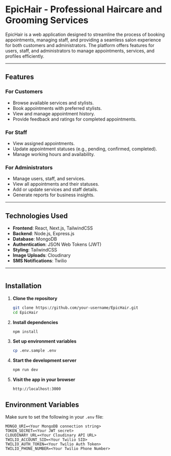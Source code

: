 
# EpicHair - Professional Haircare and Grooming Services

EpicHair is a web application designed to streamline the process of booking appointments, managing staff, and providing a seamless salon experience for both customers and administrators. The platform offers features for users, staff, and administrators to manage appointments, services, and profiles efficiently.

---


## Features

### For Customers
- Browse available services and stylists.
- Book appointments with preferred stylists.
- View and manage appointment history.
- Provide feedback and ratings for completed appointments.

### For Staff
- View assigned appointments.
- Update appointment statuses (e.g., pending, confirmed, completed).
- Manage working hours and availability.

### For Administrators
- Manage users, staff, and services.
- View all appointments and their statuses.
- Add or update services and staff details.
- Generate reports for business insights.

---

## Technologies Used

- **Frontend**: React, Next.js, TailwindCSS  
- **Backend**: Node.js, Express.js  
- **Database**: MongoDB  
- **Authentication**: JSON Web Tokens (JWT)  
- **Styling**: TailwindCSS  
- **Image Uploads**: Cloudinary  
- **SMS Notifications**: Twilio  

---



````
````
## Installation

1. **Clone the repository**
   ```bash
   git clone https://github.com/your-username/EpicHair.git
   cd EpicHair
    ```

2. **Install dependencies**

   ```bash
   npm install
   ```

3. **Set up environment variables**

   ```bash
   cp .env.sample .env
   ```

4. **Start the development server**

   ```bash
   npm run dev
   ```

5. **Visit the app in your browser**

   ```
   http://localhost:3000
   ```


## Environment Variables

Make sure to set the following in your `.env` file:

```
MONGO_URI=<Your MongoDB connection string>
TOKEN_SECRET=<Your JWT secret>
CLOUDINARY_URL=<Your Cloudinary API URL>
TWILIO_ACCOUNT_SID=<Your Twilio SID>
TWILIO_AUTH_TOKEN=<Your Twilio Auth Token>
TWILIO_PHONE_NUMBER=<Your Twilio Phone Number>
```
````





